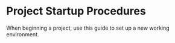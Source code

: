 # Project Startup Procedures

When beginning a project, use this guide to set up a new working environment.
